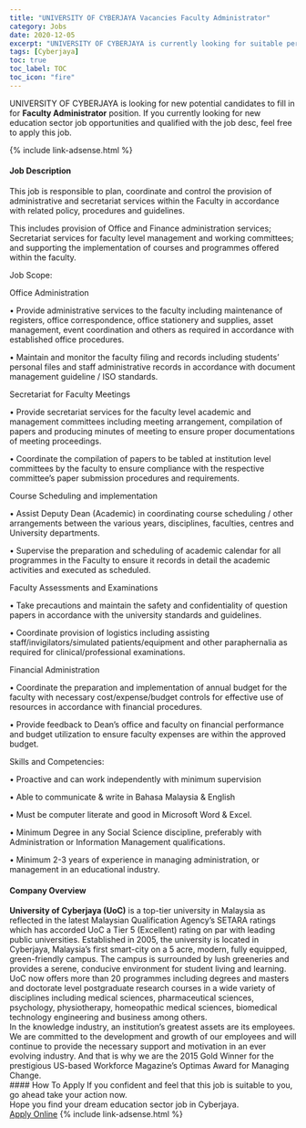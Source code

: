 ```yaml
---
title: "UNIVERSITY OF CYBERJAYA Vacancies Faculty Administrator" 
category: Jobs 
date: 2020-12-05 
excerpt: "UNIVERSITY OF CYBERJAYA is currently looking for suitable person to fill in the Faculty Administrator which positioned at Cyberjaya" 
tags: [Cyberjaya] 
toc: true 
toc_label: TOC 
toc_icon: "fire" 
--- 
```


<p>UNIVERSITY OF CYBERJAYA is looking for new potential candidates to fill in for <b>Faculty Administrator</b> position. If you currently looking for new education sector job opportunities and qualified with the job desc, feel free to apply this job.
</p>{% include link-adsense.html %} 
 <div><div><div><h4>Job Description</h4></div></div><div><div><span><div><p>This job is responsible to plan, coordinate and control the provision of administrative and secretariat services within the Faculty in accordance with related policy, procedures and guidelines.</p><p>This includes provision of Office and Finance administration services; Secretariat services for faculty level management and working committees; and supporting the implementation of courses and programmes offered within the faculty.</p><p>Job Scope:</p><p>Office Administration</p><p>&#8226; Provide administrative services to the faculty including maintenance of registers, office correspondence, office stationery and supplies, asset management, event coordination and others as required in accordance with established office procedures.</p><p>&#8226; Maintain and monitor the faculty filing and records including students&#8217; personal files and staff administrative records in accordance with document management guideline / ISO standards.</p><p>Secretariat for Faculty Meetings</p><p>&#8226; Provide secretariat services for the faculty level academic and management committees including meeting arrangement, compilation of papers and producing minutes of meeting to ensure proper documentations of meeting proceedings.</p><p>&#8226; Coordinate the compilation of papers to be tabled at institution level committees by the faculty to ensure compliance with the respective committee&#8217;s paper submission procedures and requirements.</p><p>Course Scheduling and implementation</p><p>&#8226; Assist Deputy Dean (Academic) in coordinating course scheduling / other arrangements between the various years, disciplines, faculties, centres and University departments.</p><p>&#8226; Supervise the preparation and scheduling of academic calendar for all programmes in the Faculty to ensure it records in detail the academic activities and executed as scheduled.</p><p>Faculty Assessments and Examinations</p><p>&#8226; Take precautions and maintain the safety and confidentiality of question papers in accordance with the university standards and guidelines.</p><p>&#8226; Coordinate provision of logistics including assisting staff/invigilators/simulated patients/equipment and other paraphernalia as required for clinical/professional examinations.</p><p>Financial Administration</p><p>&#8226; Coordinate the preparation and implementation of annual budget for the faculty with necessary cost/expense/budget controls for effective use of resources in accordance with financial procedures.</p><p>&#8226; Provide feedback to Dean&#8217;s office and faculty on financial performance and budget utilization to ensure faculty expenses are within the approved budget.</p><p>Skills and Competencies:</p><p>&#8226; Proactive and can work independently with minimum supervision</p><p>&#8226; Able to communicate &amp; write in Bahasa Malaysia &amp; English</p><p>&#8226; Must be computer literate and good in Microsoft Word &amp; Excel.</p><p>&#8226; Minimum Degree in any Social Science discipline, preferably with Administration or Information Management qualifications.</p><p>&#8226; Minimum 2-3 years of experience in managing administration, or management in an educational industry.</p></div></span></div></div></div> 
<div><div><div><h4>Company Overview</h4></div></div><div><div><span><div><div>
<div>
<div>
<div><strong>University of Cyberjaya (UoC)</strong> is a top-tier university in Malaysia as reflected in the latest Malaysian Qualification Agency&#8217;s SETARA ratings which has accorded UoC a Tier 5 (Excellent) rating on par with leading public universities. Established in 2005, the university is located in Cyberjaya, Malaysia&#8217;s first smart-city on a 5 acre, modern, fully equipped, green-friendly campus. The campus is surrounded by lush greeneries and provides a serene, conducive environment for student living and learning.</div>
<div>UoC now offers more than 20 programmes including degrees and masters and doctorate level postgraduate research courses in a wide variety of disciplines including medical sciences, pharmaceutical sciences, psychology, physiotherapy, homeopathic medical sciences, biomedical technology engineering and business among others.</div>
<div>In the knowledge industry, an institution&#8217;s greatest assets are its employees. We are committed to the development and growth of our employees and will continue to provide the necessary support and motivation in an ever evolving industry. And that is why we are the 2015 Gold Winner for the prestigious US-based Workforce Magazine&#8217;s Optimas Award for Managing Change.</div>
</div>
</div>
</div></div></span></div></div></div> 
#### How To Apply 
If you confident and feel that this job is suitable to you, go ahead take your action now. <br/> 
Hope you find your dream education sector job in Cyberjaya. <br/> 
<a href="https://www.jobstreet.com.my/en/job/faculty-administrator-4437594?jobId=jobstreet-my-job-4437594&sectionRank=29&token=0~ae1ff3d6-7a99-46c4-a785-f8cc19cd060c&fr=SRP%20View%20In%20New%20Ta" class="btn btn--info" target="_blank" rel="nofollow noopenner">Apply Online</a> 
{% include link-adsense.html %} 
